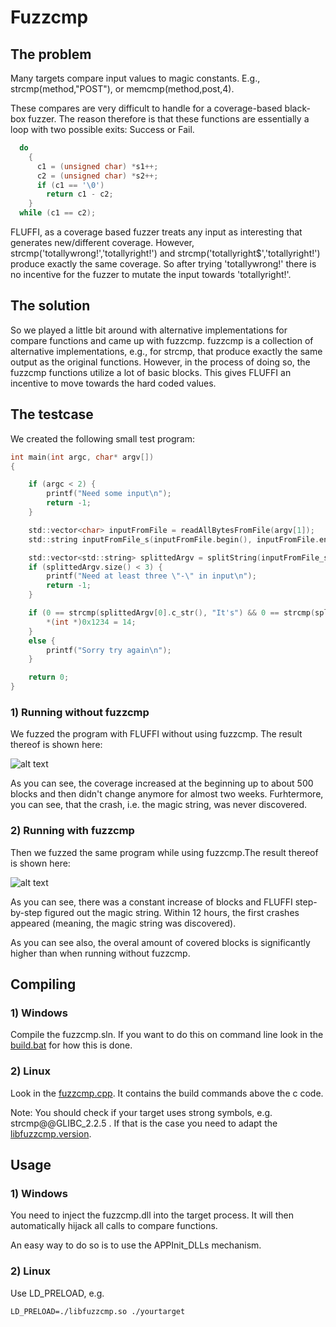 # Fuzzcmp

## The problem

Many targets compare input values to magic constants. E.g., strcmp(method,"POST"), or memcmp(method,post,4).

These compares are very difficult to handle for a coverage-based black-box fuzzer. The reason therefore is that these functions are essentially a loop with two possible exits: Success or Fail.

```c
  do
    {
      c1 = (unsigned char) *s1++;
      c2 = (unsigned char) *s2++;
      if (c1 == '\0')
        return c1 - c2;
    }
  while (c1 == c2);
```

FLUFFI, as a coverage based fuzzer treats any input as interesting that generates new/different coverage. However, strcmp('totallywrong!','totallyright!') and strcmp('totallyright$','totallyright!') produce exactly the same coverage. So after trying 'totallywrong!' there is no incentive for the fuzzer to mutate the input towards 'totallyright!'.


## The solution

So we played a little bit around with alternative implementations for compare functions and came up with fuzzcmp. fuzzcmp is a collection of alternative implementations, e.g., for strcmp, that produce exactly the same output as the original functions. However, in the process of doing so, the fuzzcmp functions utilize a lot of basic blocks. This gives FLUFFI an incentive to move towards the hard coded values.

## The testcase

We created the following small test program:

```c
int main(int argc, char* argv[])
{

	if (argc < 2) {
		printf("Need some input\n");
		return -1;
	}

	std::vector<char> inputFromFile = readAllBytesFromFile(argv[1]);
	std::string inputFromFile_s(inputFromFile.begin(), inputFromFile.end());

	std::vector<std::string> splittedArgv = splitString(inputFromFile_s, "-");
	if (splittedArgv.size() < 3) {
		printf("Need at least three \"-\" in input\n");
		return -1;
	}

	if (0 == strcmp(splittedArgv[0].c_str(), "It's") && 0 == strcmp(splittedArgv[1].c_str(), "actual") && 0 == strcmp("magic", splittedArgv[2].c_str())) {
		*(int *)0x1234 = 14;
	}
	else {
		printf("Sorry try again\n");
	}

	return 0;
}
```

### 1) Running without fuzzcmp

We fuzzed the program with FLUFFI without using fuzzcmp. The result thereof is shown here:

![alt text](without_fuzzcmp.png "Population and coverage when running the testcase program without fuzzcmp")

As you can see, the coverage increased at the beginning up to about 500 blocks and then didn't change anymore for almost two weeks. Furhtermore, you can see, that the crash, i.e. the magic string, was never discovered.
 
### 2) Running with fuzzcmp

Then we fuzzed the same program while using fuzzcmp.The result thereof is shown here:

![alt text](with_fuzzcmp.png "Population and coverage when running the testcase program with fuzzcmp")

As you can see, there was a constant increase of blocks and FLUFFI step-by-step figured out the magic string. Within 12 hours, the first crashes appeared (meaning, the magic string was discovered).

As you can see also, the overal amount of covered blocks is significantly higher than when running without fuzzcmp.

## Compiling

### 1) Windows

Compile the fuzzcmp.sln. If you want to do this on command line look in the [build.bat](../../build.bat) for how this is done.

### 2) Linux 

Look in the  [fuzzcmp.cpp](fuzzcmp.cpp). It contains the build commands above the c code.


Note: You should check if your target uses strong symbols, e.g. strcmp@@GLIBC_2.2.5 . If that is the case you need to adapt the [libfuzzcmp.version](libfuzzcmp.version).

## Usage

### 1) Windows

You need to inject the fuzzcmp.dll into the target process. It will then automatically hijack all calls to compare functions.

An easy way to do so is to use the APPInit_DLLs mechanism.

### 2) Linux

Use LD_PRELOAD, e.g. 
```
LD_PRELOAD=./libfuzzcmp.so ./yourtarget
```


